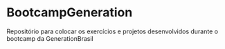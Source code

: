 # BootcampGeneration
Repositório para colocar os exercícios e projetos desenvolvidos durante o bootcamp da GenerationBrasil
